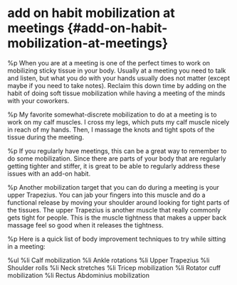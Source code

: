 # add on habit mobilization at meetings {#add-on-habit-mobilization-at-meetings}
%p
  When you are at a meeting is one of the perfect times to work on
  mobilizing sticky tissue in your body. Usually at a meeting you need
  to talk and listen, but what you do with your hands usually does not
  matter (except maybe if you need to take notes). Reclaim this down
  time by adding on the habit of doing soft tissue mobilization while
  having a meeting of the minds with your coworkers.

%p
  My favorite somewhat-discrete mobilization to do at a meeting is to
  work on my calf muscles. I cross my legs, which puts my calf muscle
  nicely in reach of my hands. Then, I massage the knots and tight
  spots of the tissue during the meeting.

%p
  If you regularly have meetings, this can be a great way to remember
  to do some mobilization. Since there are parts of your body that are
  regularly getting tighter and stiffer, it is great to be able to
  regularly address these issues with an add-on habit.

%p
  Another mobilization target that you can do during a meeting is your
  upper Trapezius. You can jab your fingers into this muscle and do a
  functional release by moving your shoulder around looking for tight
  parts of the tissues. The upper Trapezius is another muscle that
  really commonly gets tight for people. This is the muscle tightness
  that makes a upper back massage feel so good when it releases the
  tightness.

%p
  Here is a quick list of body improvement techniques to try while
  sitting in a meeting:

%ul
  %li Calf mobilization
  %li Ankle rotations
  %li Upper Trapezius
  %li Shoulder rolls
  %li Neck stretches
  %li Tricep mobilization
  %li Rotator cuff mobilization
  %li Rectus Abdominius mobilization
